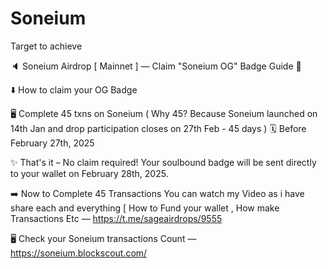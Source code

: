 # Soneium
Target to achieve

🔈 Soneium Airdrop [ Mainnet ] — Claim "Soneium OG" Badge Guide 🥇

⬇️ How to claim your OG Badge 

🖥 Complete 45 txns on Soneium ( Why 45? Because Soneium launched on 14th Jan and drop participation closes on 27th Feb - 45 days )
🗓 Before February 27th, 2025

✨ That's it – No claim required! Your soulbound badge will be sent directly to your wallet on February 28th, 2025.

➡️ Now to Complete 45 Transactions You can watch my Video as i have share each and everything [ How to Fund your wallet , How make Transactions Etc — https://t.me/sageairdrops/9555

🖥 Check your Soneium transactions Count — https://soneium.blockscout.com/
